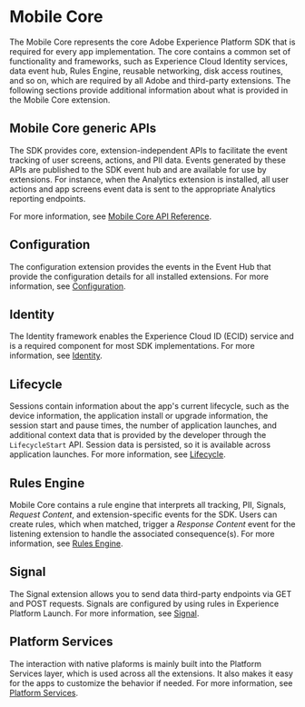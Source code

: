 # Mobile Core

The Mobile Core represents the core Adobe Experience Platform SDK that is required for every app implementation. The core contains a common set of functionality and frameworks, such as Experience Cloud Identity services, data event hub, Rules Engine, reusable networking, disk access routines, and so on, which are required by all Adobe and third-party extensions. The following sections provide additional information about what is provided in the Mobile Core extension.

## Mobile Core generic APIs

The SDK provides core, extension-independent APIs to facilitate the event tracking of user screens, actions, and PII data. Events generated by these APIs are published to the SDK event hub and are available for use by extensions. For instance, when the Analytics extension is installed, all user actions and app screens event data is sent to the appropriate Analytics reporting endpoints.

For more information, see [Mobile Core API Reference](mobile-core-api-reference.md).

## Configuration

The configuration extension provides the events in the Event Hub that provide the configuration details for all installed extensions. For more information, see [Configuration](configuration/).

## Identity

The Identity framework enables the Experience Cloud ID \(ECID\) service and is a required component for most SDK implementations. For more information, see [Identity](identity/).

## Lifecycle

Sessions contain information about the app's current lifecycle, such as the device information, the application install or upgrade information, the session start and pause times, the number of application launches, and additional context data that is provided by the developer through the `LifecycleStart` API. Session data is persisted, so it is available across application launches. For more information, see [Lifecycle](lifecycle/).

## Rules Engine

Mobile Core contains a rule engine that interprets all tracking, PII, Signals, _Request Content_, and extension-specific events for the SDK. Users can create rules, which when matched, trigger a _Response Content_ event for the listening extension to handle the associated consequence\(s\). For more information, see [Rules Engine](rules-engine/).

## Signal

The Signal extension allows you to send data third-party endpoints via GET and POST requests. Signals are configured by using rules in Experience Platform Launch. For more information, see [Signal](signals/).

## Platform Services

The interaction with native plaforms is mainly built into the Platform Services layer, which is used across all the extensions. It also makes it easy for the apps to customize the behavior if needed. For more information, see [Platform Services](platform-services.md).

